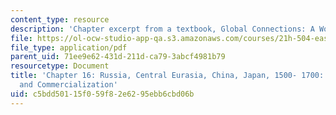 ```yaml
---
content_type: resource
description: 'Chapter excerpt from a textbook, Global Connections: A World History.'
file: https://ol-ocw-studio-app-qa.s3.amazonaws.com/courses/21h-504-east-asia-in-the-world-spring-2003/c5bdd50115f059f82e6295ebb6cbd06b_perdue_16.pdf
file_type: application/pdf
parent_uid: 71ee9e62-431d-211d-ca79-3abcf4981b79
resourcetype: Document
title: 'Chapter 16: Russia, Central Eurasia, China, Japan, 1500- 1700: Centralization
  and Commercialization'
uid: c5bdd501-15f0-59f8-2e62-95ebb6cbd06b
---
```


